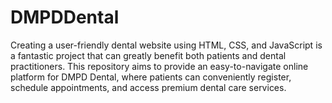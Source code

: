 # DMPDDental
Creating a user-friendly dental website using HTML, CSS, and JavaScript is a fantastic project that can greatly benefit both patients and dental practitioners. This repository aims to provide an easy-to-navigate online platform for DMPD Dental, where patients can conveniently register, schedule appointments, and access premium dental care services.
